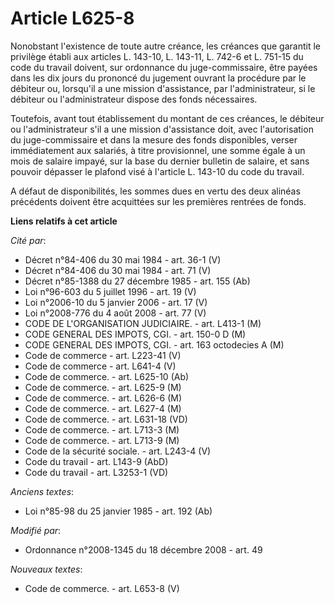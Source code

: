 # Article L625-8

Nonobstant l'existence de toute autre créance, les créances que garantit le privilège établi aux articles L. 143-10, L.
143-11, L. 742-6 et L. 751-15 du code du travail doivent, sur ordonnance du juge-commissaire, être payées dans les dix jours
du prononcé du jugement ouvrant la procédure par le débiteur ou, lorsqu'il a une mission d'assistance, par l'administrateur,
si le débiteur ou l'administrateur dispose des fonds nécessaires. 

Toutefois, avant tout établissement du montant de ces créances, le débiteur ou l'administrateur s'il a une mission
d'assistance doit, avec l'autorisation du juge-commissaire et dans la mesure des fonds disponibles, verser immédiatement aux
salariés, à titre provisionnel, une somme égale à un mois de salaire impayé, sur la base du dernier bulletin de salaire, et
sans pouvoir dépasser le plafond visé à l'article L. 143-10 du code du travail.

A défaut de disponibilités, les sommes dues en vertu des deux alinéas précédents doivent être acquittées sur les premières
rentrées de fonds.

**Liens relatifs à cet article**

_Cité par_:

  - Décret n°84-406 du 30 mai 1984 - art. 36-1 (V)
  - Décret n°84-406 du 30 mai 1984 - art. 71 (V)
  - Décret n°85-1388 du 27 décembre 1985 - art. 155 (Ab)
  - Loi n°96-603 du 5 juillet 1996 - art. 19 (V)
  - Loi n°2006-10 du 5 janvier 2006 - art. 17 (V)
  - Loi n°2008-776 du 4 août 2008 - art. 77 (V)
  - CODE DE L'ORGANISATION JUDICIAIRE. - art. L413-1 (M)
  - CODE GENERAL DES IMPOTS, CGI. - art. 150-0 D (M)
  - CODE GENERAL DES IMPOTS, CGI. - art. 163 octodecies A (M)
  - Code de commerce - art. L223-41 (V)
  - Code de commerce - art. L641-4 (V)
  - Code de commerce. - art. L625-10 (Ab)
  - Code de commerce. - art. L625-9 (M)
  - Code de commerce. - art. L626-6 (M)
  - Code de commerce. - art. L627-4 (M)
  - Code de commerce. - art. L631-18 (VD)
  - Code de commerce. - art. L713-3 (M)
  - Code de commerce. - art. L713-9 (M)
  - Code de la sécurité sociale. - art. L243-4 (V)
  - Code du travail - art. L143-9 (AbD)
  - Code du travail - art. L3253-1 (VD)

_Anciens textes_:

  - Loi n°85-98 du 25 janvier 1985 - art. 192 (Ab)

_Modifié par_:

  - Ordonnance n°2008-1345 du 18 décembre 2008 - art. 49

_Nouveaux textes_:

  - Code de commerce. - art. L653-8 (V)
